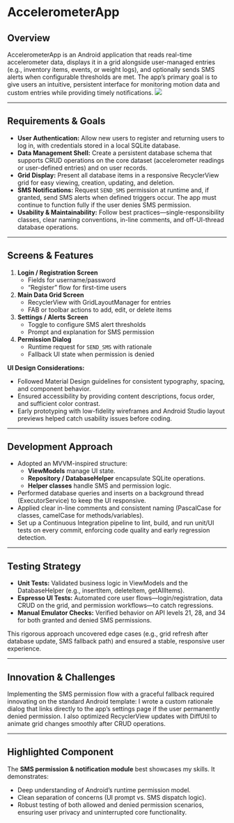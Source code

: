 # AccelerometerApp

## Overview  
AccelerometerApp is an Android application that reads real-time accelerometer data, displays it in a grid alongside user-managed entries (e.g., inventory items, events, or weight logs), and optionally sends SMS alerts when configurable thresholds are met. The app’s primary goal is to give users an intuitive, persistent interface for monitoring motion data and custom entries while providing timely notifications.
<img src="https://imgur.com/a/NzeaX56"/>

---

## Requirements & Goals  
- **User Authentication:** Allow new users to register and returning users to log in, with credentials stored in a local SQLite database.  
- **Data Management Shell:** Create a persistent database schema that supports CRUD operations on the core dataset (accelerometer readings or user-defined entries) and on user records.  
- **Grid Display:** Present all database items in a responsive RecyclerView grid for easy viewing, creation, updating, and deletion.  
- **SMS Notifications:** Request `SEND_SMS` permission at runtime and, if granted, send SMS alerts when defined triggers occur. The app must continue to function fully if the user denies SMS permission.  
- **Usability & Maintainability:** Follow best practices—single-responsibility classes, clear naming conventions, in-line comments, and off-UI-thread database operations.

---

## Screens & Features  
1. **Login / Registration Screen**  
   - Fields for username/password  
   - “Register” flow for first-time users  
2. **Main Data Grid Screen**  
   - RecyclerView with GridLayoutManager for entries  
   - FAB or toolbar actions to add, edit, or delete items  
3. **Settings / Alerts Screen**  
   - Toggle to configure SMS alert thresholds  
   - Prompt and explanation for SMS permission  
4. **Permission Dialog**  
   - Runtime request for `SEND_SMS` with rationale  
   - Fallback UI state when permission is denied  

**UI Design Considerations:**  
- Followed Material Design guidelines for consistent typography, spacing, and component behavior.  
- Ensured accessibility by providing content descriptions, focus order, and sufficient color contrast.  
- Early prototyping with low-fidelity wireframes and Android Studio layout previews helped catch usability issues before coding.

---

## Development Approach  
- Adopted an MVVM-inspired structure:  
  - **ViewModels** manage UI state.  
  - **Repository / DatabaseHelper** encapsulate SQLite operations.  
  - **Helper classes** handle SMS and permission logic.  
- Performed database queries and inserts on a background thread (ExecutorService) to keep the UI responsive.  
- Applied clear in-line comments and consistent naming (PascalCase for classes, camelCase for methods/variables).  
- Set up a Continuous Integration pipeline to lint, build, and run unit/UI tests on every commit, enforcing code quality and early regression detection.

---

## Testing Strategy  
- **Unit Tests:** Validated business logic in ViewModels and the DatabaseHelper (e.g., insertItem, deleteItem, getAllItems).  
- **Espresso UI Tests:** Automated core user flows—login/registration, data CRUD on the grid, and permission workflows—to catch regressions.  
- **Manual Emulator Checks:** Verified behavior on API levels 21, 28, and 34 for both granted and denied SMS permissions.  

This rigorous approach uncovered edge cases (e.g., grid refresh after database update, SMS fallback path) and ensured a stable, responsive user experience.

---

## Innovation & Challenges  
Implementing the SMS permission flow with a graceful fallback required innovating on the standard Android template: I wrote a custom rationale dialog that links directly to the app’s settings page if the user permanently denied permission. I also optimized RecyclerView updates with DiffUtil to animate grid changes smoothly after CRUD operations.

---

## Highlighted Component  
The **SMS permission & notification module** best showcases my skills. It demonstrates:  
- Deep understanding of Android’s runtime permission model.  
- Clean separation of concerns (UI prompt vs. SMS dispatch logic).  
- Robust testing of both allowed and denied permission scenarios, ensuring user privacy and uninterrupted core functionality.
